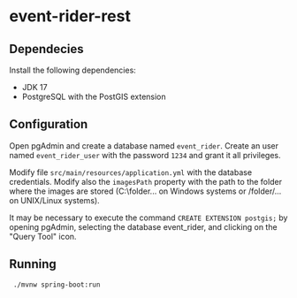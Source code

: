 # event-rider-rest

## Dependecies
Install the following dependencies:
- JDK 17
- PostgreSQL with the PostGIS extension

## Configuration
Open pgAdmin and create a database named `event_rider`.
Create an user named `event_rider_user` with the password `1234` and grant it all privileges.

Modify file `src/main/resources/application.yml` with the database credentials. Modify also
the `imagesPath` property with the path to the folder where the images are stored 
(C:\folder\... on Windows systems or /folder/... on UNIX/Linux systems).

It may be necessary to execute the command `CREATE EXTENSION postgis;` by opening pgAdmin, selecting the
database event_rider, and clicking on the "Query Tool" icon.

## Running

```
 ./mvnw spring-boot:run
```
